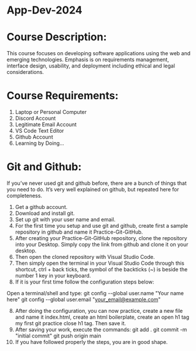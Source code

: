 # App-Dev-2024

# Course Description: 
This course focuses on developing software applications using the web and emerging technologies. Emphasis is on requirements management, interface design, usability, and deployment including ethical and legal considerations.

# Course Requirements:
1. Laptop or Personal Computer
2. Discord Account
3. Legitimate Email Account
4. VS Code Text Editor
5. Github Account
6. Learning by Doing...

# Git and Github: 
If you’ve never used git and github before, there are a bunch of things that you need to do. It’s very well explained on github, but repeated here for completeness.

1. Get a github account.
2. Download and install git.
3. Set up git with your user name and email.
4. For the first time you setup and use git and github, create first a sample repository in github and name it Practice-Git-GitHub.
5. After creating your Practice-Git-GitHub repository, clone the repository into your Desktop. Simply copy the link from github and clone it on your desktop.
6. Then open the cloned repository with Visual Studio Code.
7. Then simply open the terminal in your Visual Studio Code through this shortcut, ctrl + back ticks, the symbol of the backticks (~) is beside the number 1 key in your keyboard.
8. If it is your first time follow the configuration steps below:

Open a terminal/shell and type:
git config --global user.name "Your name here"
git config --global user.email "your_email@example.com"

8. After doing the configuration, you can now practice, create a new file and name it index.html, create an html boilerplate, create an open h1 tag  my first git practice  close h1 tag. Then save it.
9. After saving your work, execute the commands:
git add .
git commit -m "initial commit"
git push origin main
10. If you have followed properly the steps, you are in good shape.

